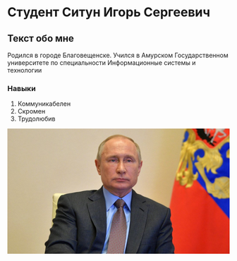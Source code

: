 # Студент Ситун Игорь Сергеевич

## Текст обо мне

  Родился в городе Благовещенске. Учился в Амурском Государственном университете по специальности Информационные системы и технологии

### Навыки

1. Коммуникабелен
1. Скромен
1. Трудолюбив


![Картинка](img/Putin.jpeg)
